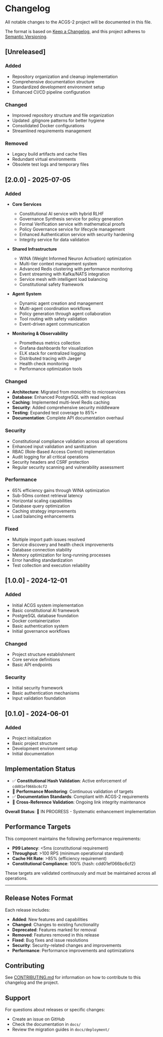 <!-- Constitutional Hash: cdd01ef066bc6cf2 -->

# Changelog

All notable changes to the ACGS-2 project will be documented in this file.

The format is based on [Keep a Changelog](https://keepachangelog.com/en/1.0.0/),
and this project adheres to [Semantic Versioning](https://semver.org/spec/v2.0.0.html).

## [Unreleased]

### Added

- Repository organization and cleanup implementation
- Comprehensive documentation structure
- Standardized development environment setup
- Enhanced CI/CD pipeline configuration

### Changed

- Improved repository structure and file organization
- Updated .gitignore patterns for better hygiene
- Consolidated Docker configurations
- Streamlined requirements management

### Removed

- Legacy build artifacts and cache files
- Redundant virtual environments
- Obsolete test logs and temporary files

## [2.0.0] - 2025-07-05

### Added

- **Core Services**

  - Constitutional AI service with hybrid RLHF
  - Governance Synthesis service for policy generation
  - Formal Verification service with mathematical proofs
  - Policy Governance service for lifecycle management
  - Enhanced Authentication service with security hardening
  - Integrity service for data validation

- **Shared Infrastructure**

  - WINA (Weight Informed Neuron Activation) optimization
  - Multi-tier context management system
  - Advanced Redis clustering with performance monitoring
  - Event streaming with Kafka/NATS integration
  - Service mesh with intelligent load balancing
  - Constitutional safety framework

- **Agent System**

  - Dynamic agent creation and management
  - Multi-agent coordination workflows
  - Policy generation through agent collaboration
  - Tool routing with safety validation
  - Event-driven agent communication

- **Monitoring & Observability**
  - Prometheus metrics collection
  - Grafana dashboards for visualization
  - ELK stack for centralized logging
  - Distributed tracing with Jaeger
  - Health check monitoring
  - Performance optimization tools

### Changed

- **Architecture**: Migrated from monolithic to microservices
- **Database**: Enhanced PostgreSQL with read replicas
- **Caching**: Implemented multi-level Redis caching
- **Security**: Added comprehensive security middleware
- **Testing**: Expanded test coverage to 85%+
- **Documentation**: Complete API documentation overhaul

### Security

- Constitutional compliance validation across all operations
- Enhanced input validation and sanitization
- RBAC (Role-Based Access Control) implementation
- Audit logging for all critical operations
- Security headers and CSRF protection
- Regular security scanning and vulnerability assessment

### Performance

- 65% efficiency gains through WINA optimization
- Sub-50ms context retrieval latency
- Horizontal scaling capabilities
- Database query optimization
- Caching strategy improvements
- Load balancing enhancements

### Fixed

- Multiple import path issues resolved
- Service discovery and health check improvements
- Database connection stability
- Memory optimization for long-running processes
- Error handling standardization
- Test collection and execution reliability

## [1.0.0] - 2024-12-01

### Added

- Initial ACGS system implementation
- Basic constitutional AI framework
- PostgreSQL database foundation
- Docker containerization
- Basic authentication system
- Initial governance workflows

### Changed

- Project structure establishment
- Core service definitions
- Basic API endpoints

### Security

- Initial security framework
- Basic authentication mechanisms
- Input validation foundation

## [0.1.0] - 2024-06-01

### Added

- Project initialization
- Basic project structure
- Development environment setup
- Initial documentation



## Implementation Status

- ✅ **Constitutional Hash Validation**: Active enforcement of `cdd01ef066bc6cf2`
- 🔄 **Performance Monitoring**: Continuous validation of targets
- ✅ **Documentation Standards**: Compliant with ACGS-2 requirements
- 🔄 **Cross-Reference Validation**: Ongoing link integrity maintenance

**Overall Status**: 🔄 IN PROGRESS - Systematic enhancement implementation

## Performance Targets

This component maintains the following performance requirements:

- **P99 Latency**: <5ms (constitutional requirement)
- **Throughput**: >100 RPS (minimum operational standard)
- **Cache Hit Rate**: >85% (efficiency requirement)
- **Constitutional Compliance**: 100% (hash: cdd01ef066bc6cf2)

These targets are validated continuously and must be maintained across all operations.

---

## Release Notes Format

Each release includes:

- **Added**: New features and capabilities
- **Changed**: Changes to existing functionality
- **Deprecated**: Features marked for removal
- **Removed**: Features removed in this release
- **Fixed**: Bug fixes and issue resolutions
- **Security**: Security-related changes and improvements
- **Performance**: Performance improvements and optimizations

## Contributing

See [CONTRIBUTING.md](CONTRIBUTING.md) for information on how to contribute to this changelog and the project.

## Support

For questions about releases or specific changes:

- Create an issue on GitHub
- Check the documentation in `docs/`
- Review the migration guides in `docs/deployment/`
